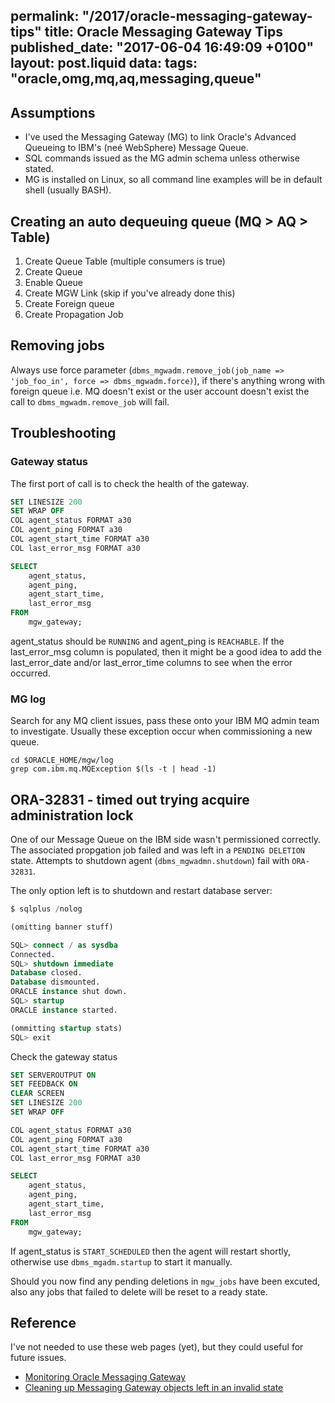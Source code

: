 permalink: "/2017/oracle-messaging-gateway-tips"
title: Oracle Messaging Gateway Tips
published_date: "2017-06-04 16:49:09 +0100"
layout: post.liquid
data:
  tags: "oracle,omg,mq,aq,messaging,queue"
---
## Assumptions

- I've used the Messaging Gateway (MG) to link Oracle's Advanced Queueing to IBM's (neé WebSphere) Message Queue. 
- SQL commands issued as the MG admin schema unless otherwise stated.
- MG is installed on Linux, so all command line examples will be in default shell (usually BASH).

## Creating an auto dequeuing queue (MQ > AQ > Table)

1. Create Queue Table (multiple consumers is true)
2. Create Queue
3. Enable Queue
4. Create MGW Link (skip if you've already done this)
5. Create Foreign queue
6. Create Propagation Job


## Removing jobs

Always use force parameter (`dbms_mgwadm.remove_job(job_name => 'job_foo_in', force => dbms_mgwadm.force)`), if there's anything wrong with foreign queue i.e. MQ doesn't exist or the user account doesn't exist the call to `dbms_mgwadm.remove_job` will fail. 

## Troubleshooting

### Gateway status

The first port of call is to check the health of the gateway.

```sql
SET LINESIZE 200
SET WRAP OFF
COL agent_status FORMAT a30
COL agent_ping FORMAT a30
COL agent_start_time FORMAT a30
COL last_error_msg FORMAT a30

SELECT
    agent_status,
    agent_ping,
    agent_start_time,
    last_error_msg
FROM
    mgw_gateway;
```

agent_status should be `RUNNING` and agent_ping is `REACHABLE`. If the last_error_msg column is populated, then it might be a good idea to add the last_error_date and/or last_error_time columns to see when the error occurred.

### MG log

Search for any MQ client issues, pass these onto your IBM MQ admin team to investigate. Usually these exception occur when commissioning a new queue.

```shell
cd $ORACLE_HOME/mgw/log
grep com.ibm.mq.MQException $(ls -t | head -1)
```

## ORA-32831 - timed out trying acquire administration lock

One of our Message Queue on the IBM side wasn't permissioned correctly. The associated propgation job failed and was left in a `PENDING DELETION` state. Attempts to shutdown agent (`dbms_mgwadmn.shutdown`) fail with `ORA-32831`.

The only option left is to shutdown and restart database server:

```sql
$ sqlplus /nolog

(omitting banner stuff)

SQL> connect / as sysdba
Connected.
SQL> shutdown immediate
Database closed.
Database dismounted.
ORACLE instance shut down.
SQL> startup
ORACLE instance started.

(ommitting startup stats)
SQL> exit
```

Check the gateway status

```sql
SET SERVEROUTPUT ON
SET FEEDBACK ON
CLEAR SCREEN
SET LINESIZE 200
SET WRAP OFF

COL agent_status FORMAT a30
COL agent_ping FORMAT a30
COL agent_start_time FORMAT a30
COL last_error_msg FORMAT a30

SELECT
    agent_status,
    agent_ping,
    agent_start_time,
    last_error_msg
FROM
    mgw_gateway;
```

If agent_status is `START_SCHEDULED` then the agent will restart shortly, otherwise use `dbms_mgadm.startup` to start it manually.

Should you now find any pending deletions in `mgw_jobs` have been excuted, also any jobs that failed to delete will be reset to a ready state.

## Reference

I've not needed to use these web pages (yet), but they could useful for future issues.

- [Monitoring Oracle Messaging Gateway](https://docs.oracle.com/database/121/ADQUE/mg_trble.htm#ADQUE3389)
- [Cleaning up Messaging Gateway objects left in an invalid state](http://nadvi.blogspot.co.uk/2011/10/cleanup-message-queue-mq-gateway-agent.html)
